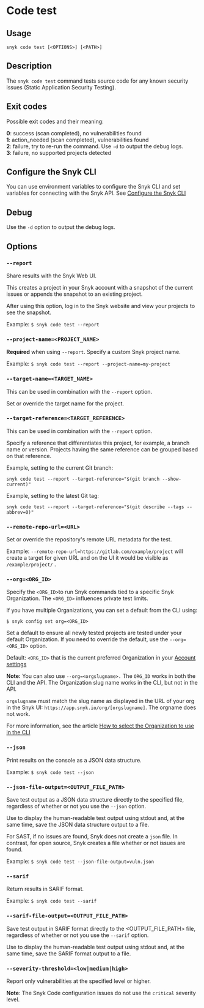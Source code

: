 # Code test

## Usage

`snyk code test [<OPTIONS>] [<PATH>]`

## Description

The `snyk code test` command tests source code for any known security issues (Static Application Security Testing).

## Exit codes

Possible exit codes and their meaning:

**0**: success (scan completed), no vulnerabilities found\
**1**: action_needed (scan completed), vulnerabilities found\
**2**: failure, try to re-run the command. Use `-d` to output the debug logs.\
**3**: failure, no supported projects detected

## Configure the Snyk CLI

You can use environment variables to configure the Snyk CLI and set variables for connecting with the Snyk API. See [Configure the Snyk CLI](https://docs.snyk.io/snyk-cli/configure-the-snyk-cli)

## Debug

Use the `-d` option to output the debug logs.

## Options

### `--report`

Share results with the Snyk Web UI.

This creates a project in your Snyk account with a snapshot of the current issues or appends the snapshot to an existing project.

After using this option, log in to the Snyk website and view your projects to see the snapshot.

Example: `$ snyk code test --report`

### `--project-name=<PROJECT_NAME>`

**Required** when using `--report`. Specify a custom Snyk project name.

Example: `$ snyk code test --report --project-name=my-project`

### `--target-name=<TARGET_NAME>`

This can be used in combination with the `--report` option.

Set or override the target name for the project.

### `--target-reference=<TARGET_REFERENCE>`

This can be used in combination with the `--report` option.

Specify a reference that differentiates this project, for example, a branch name or version. Projects having the same reference can be grouped based on that reference.

Example, setting to the current Git branch:

`snyk code test --report --target-reference="$(git branch --show-current)"`

Example, setting to the latest Git tag:

`snyk code test --report --target-reference="$(git describe --tags --abbrev=0)"`

### `--remote-repo-url=<URL>`

Set or override the repository's remote URL metadata for the test.

Example: `--remote-repo-url=https://gitlab.com/example/project` will create a target for given URL and on the UI it would be visible as `/example/project/` .


### `--org=<ORG_ID>`

Specify the `<ORG_ID>`to run Snyk commands tied to a specific Snyk Organization. The `<ORG_ID>` influences private test limits.

If you have multiple Organizations, you can set a default from the CLI using:

`$ snyk config set org=<ORG_ID>`

Set a default to ensure all newly tested projects are tested under your default Organization. If you need to override the default, use the `--org=<ORG_ID>` option.

Default: `<ORG_ID>` that is the current preferred Organization in your [Account settings](https://app.snyk.io/account)

**Note:** You can also use `--org=<orgslugname>.` The `ORG_ID` works in both the CLI and the API. The Organization slug name works in the CLI, but not in the API.

`orgslugname` must match the slug name as displayed in the URL of your org in the Snyk UI: `https://app.snyk.io/org/[orgslugname]`. The orgname does not work.

For more information, see the article [How to select the Organization to use in the CLI](https://docs.snyk.io/snyk-cli/scan-and-maintain-projects-using-the-cli/how-to-select-the-organization-to-use-in-the-cli)

### `--json`

Print results on the console as a JSON data structure.

Example: `$ snyk code test --json`

### `--json-file-output=<OUTPUT_FILE_PATH>`

Save test output as a JSON data structure directly to the specified file, regardless of whether or not you use the `--json` option.

Use to display the human-readable test output using stdout and, at the same time, save the JSON data structure output to a file.

For SAST, if no issues are found, Snyk does not create a `json` file. In contrast, for open source, Snyk creates a file whether or not issues are found.

Example: `$ snyk code test --json-file-output=vuln.json`

### `--sarif`

Return results in SARIF format.

Example: `$ snyk code test --sarif`

### `--sarif-file-output=<OUTPUT_FILE_PATH>`

Save test output in SARIF format directly to the \<OUTPUT_FILE_PATH> file, regardless of whether or not you use the `--sarif` option.

Use to display the human-readable test output using stdout and, at the same time, save the SARIF format output to a file.

### `--severity-threshold=<low|medium|high>`

Report only vulnerabilities at the specified level or higher.

**Note**: The Snyk Code configuration issues do not use the `critical` severity level.
